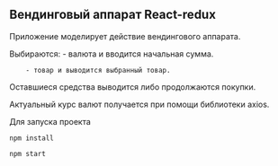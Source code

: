 ## Вендинговый аппарат React-redux



Приложение моделирует действие вендингового аппарата.

Выбираются: - валюта и вводится начальная сумма. 

	    - товар и выводится выбранный товар. 
	    
Оставшиеся средства выводится либо продолжаются покупки. 

Актуальный курс валют получается при помощи библиотеки axios.

Для запуска проекта 

`npm install`

`npm start`
